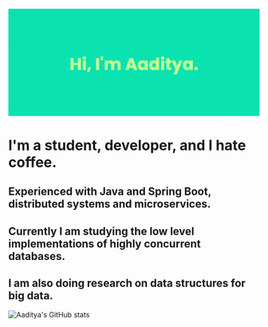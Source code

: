 

<!--
**aaditya2200/aaditya2200** is a ✨ _special_ ✨ repository because its `README.md` (this file) appears on your GitHub profile.

Here are some ideas to get you started:

- 🔭 I’m currently working on ...
- 🌱 I’m currently learning ...
- 👯 I’m looking to collaborate on ...
- 🤔 I’m looking for help with ...
- 💬 Ask me about ...
- 📫 How to reach me: ...
- 😄 Pronouns: ...
- ⚡ Fun fact: ...
-->
![himg](https://github.com/aaditya2200/aaditya2200/blob/main/banner.png)
# I'm a student, developer, and  I hate coffee.
## Experienced with Java and Spring Boot, distributed systems and microservices.
## Currently I am studying the low level implementations of highly concurrent databases.
## I am also doing research on data structures for big data.
![Aaditya's GitHub stats](https://github-readme-stats.vercel.app/api?username=aaditya2200&theme=cobalt)
